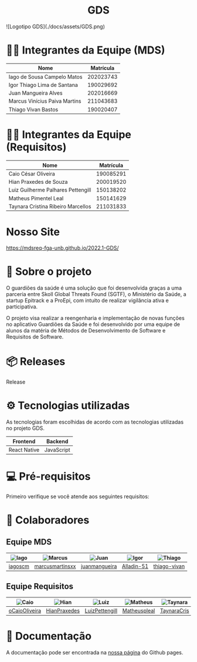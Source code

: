<h1 align="center"> GDS </h1>

<div align=center">
	![Logotipo GDS](./docs/assets/GDS.png)
</div>

# 👨‍💻 Integrantes da Equipe (MDS)

| Nome | Matrícula |
| - | - |
| Iago de Sousa Campelo Matos | 202023743 |
| Igor Thiago Lima de Santana | 190029692 |
| Juan Mangueira Alves | 202016669 |
| Marcus Vinícius Paiva Martins | 211043683 |
| Thiago Vivan Bastos | 190020407 |

# 👨‍💻 Integrantes da Equipe (Requisitos)

| Nome | Matrícula |
| - | - |
| Caio César Oliveira | 190085291 |
| Hian Praxedes de Souza | 200019520 |
| Luiz Guilherme Palhares Pettengill | 150138202 |
| Matheus Pimentel Leal | 150141629 |
| Taynara Cristina Ribeiro Marcellos | 211031833 |

# Nosso Site

https://mdsreq-fga-unb.github.io/2022.1-GDS/

# 📄 Sobre o projeto

O guardiões da saúde é uma solução que foi desenvolvida graças a uma parceria entre Skoll Global Threats Found (SGTF), o Ministério da Saúde, a startup Epitrack e a ProEpi, com intuito de realizar vigilância ativa e participativa.

O projeto visa realizar a reengenharia e implementação de novas funções no aplicativo Guardiões da Saúde e foi desenvolvido por uma equipe de alunos da matéria de Métodos de Desenvolvimento de Software e Requisitos de Software.

# 📦 Releases

Release 


# ⚙️ Tecnologias utilizadas

As tecnologias foram escolhidas de acordo com as tecnologias utilizadas no projeto GDS.

| Frontend |	Backend |
| - | - |
| React Native | JavaScript |

# 💻 Pré-requisitos

Primeiro verifique se você atende aos seguintes requisitos:



# 🤝 Colaboradores

## Equipe MDS

|![Iago](https://avatars.githubusercontent.com/u/69009465?v=4)|![Marcus](https://avatars.githubusercontent.com/u/89209017?v=4)|![Juan](https://avatars.githubusercontent.com/u/81720562?v=4)|![Igor](https://avatars.githubusercontent.com/u/78519040?v=4) |![Thiago](https://avatars.githubusercontent.com/u/80918128?v=4)|
| - | - | - | - | - |
|[iagoscm](https://github.com/iagoscm)|[marcusmartinsxx](https://github.com/marcusmartinsxx)|[juanmangueira](https://github.com/juanmangueira)|[Alladin-51](https://github.com/Alladin-51)|[thiago-vivan](https://github.com/thiago-vivan)|

## Equipe Requisitos

|![Caio](https://avatars.githubusercontent.com/u/54439337?v=4)|![Hian](https://avatars.githubusercontent.com/u/78980856?v=4)|![Luiz](https://avatars.githubusercontent.com/u/44177946?v=4)|![Matheus](https://avatars.githubusercontent.com/u/62526025?v=4)|![Taynara](https://user-images.githubusercontent.com/54339291/153504509-e34ad8e5-9dfc-4b2f-99cc-53100b0d2b79.jpeg)|
| - | - | - | - | - |
|[oCaioOliveira](https://github.com/oCaioOliveira)|[HianPraxedes](https://github.com/HianPraxedes)|[LuizPettengill](https://github.com/LuizPettengill)|[Matheuspleal](https://github.com/Matheuspleal)|[TaynaraCris](https://github.com/TaynaraCris)|

#  📜 Documentação

A documentação pode ser encontrada na [nossa página](https://mdsreq-fga-unb.github.io/2022.1-GDS/) do Github pages.
